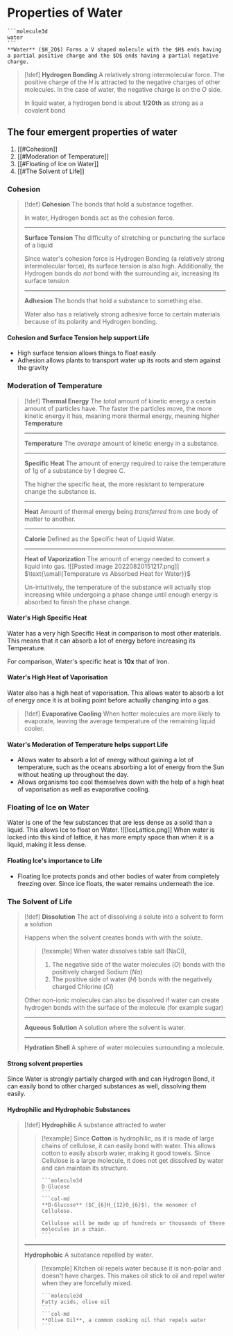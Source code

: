 # Properties of Water
````col
```molecule3d
water
```
**Water** ($H_2O$) Forms a V shaped molecule with the $H$ ends having a partial positive charge and the $O$ ends having a partial negative charge.
````

> [!def]
> **Hydrogen Bonding**
> A relatively strong intermolecular force.
> The positive charge of the $H$ is attracted to the negative charges of other molecules. In the case of water, the negative charge is on the $O$ side.
> 
> In liquid water, a hydrogen bond is about **1/20th** as strong as a covalent bond

## The four emergent properties of water
1. [[#Cohesion]]
2. [[#Moderation of Temperature]]
3. [[#Floating of Ice on Water]]
4. [[#The Solvent of Life]]

### Cohesion

> [!def]
> **Cohesion**
> The bonds that hold a substance together. 
> 
> In water, Hydrogen bonds act as the cohesion force.
> ***
> **Surface Tension**
> The difficulty of stretching or puncturing the surface of a liquid
> 
> Since water's cohesion force is Hydrogen Bonding (a relatively strong intermolecular force), its surface tension is also high. Additionally, the Hydrogen bonds do *not* bond with the surrounding air, increasing its surface tension
> ***
> **Adhesion**
> The bonds that hold a substance to something else.
> 
> Water also has a relatively strong adhesive force to certain materials because of its polarity and Hydrogen bonding.

#### Cohesion and Surface Tension help support Life
- High surface tension allows things to float easily
- Adhesion allows plants to transport water up its roots and stem against the gravity

### Moderation of Temperature

> [!def]
> **Thermal Energy**
> The *total* amount of kinetic energy a certain amount of particles have.
> The faster the particles move, the more kinetic energy it has, meaning more thermal energy, meaning higher **Temperature**
> ***
> **Temperature**
> The *average* amount of kinetic energy in a substance.
> ***
> **Specific Heat**
> The amount of energy required to raise the temperature of 1g of a substance by 1 degree C.
> 
> The higher the specific heat, the more resistant to temperature change the substance is.
> ***
> **Heat**
> Amount of thermal energy being *transferred* from one body of matter to another.
> ***
> **Calorie**
> Defined as the Specific heat of Liquid Water.
> ***
> **Heat of Vaporization**
> The amount of energy needed to convert a liquid into gas.
> ![[Pasted image 20220820151217.png]]
> $\text{\small{Temperature vs Absorbed Heat for Water}}$
> 
> Un-intuitively, the temperature of the substance will actually stop increasing while undergoing a phase change until enough energy is absorbed to finish the phase change.

#### Water's High Specific Heat
Water has a very high Specific Heat in comparison to most other materials. This means that it can absorb a lot of energy before increasing its Temperature. 

For comparison, Water's specific heat is **10x** that of Iron.

#### Water's High Heat of Vaporisation
Water also has a high heat of vaporisation. This allows water to absorb a lot of energy once it is at boiling point before actually changing into a gas.

> [!def]
> **Evaporative Cooling**
> When hotter molecules are more likely to evaporate, leaving the average temperature of the remaining liquid cooler.

#### Water's Moderation of Temperature helps support Life
- Allows water to absorb a lot of energy without gaining a lot of temperature, such as the oceans absorbing a lot of energy from the Sun without heating up throughout the day.
- Allows organisms too cool themselves down with the help of a high heat of vaporisation as well as evaporative cooling.

### Floating of Ice on Water
Water is one of the few substances that are less dense as a solid than a liquid. This allows Ice to float on Water. 
![[IceLattice.png]]
When water is locked into this kind of lattice, it has more empty space than when it is a liquid, making it less dense.

#### Floating Ice's importance to Life
- Floating Ice protects ponds and other bodies of water from completely freezing over. Since ice floats, the water remains underneath the ice.

### The Solvent of Life 

> [!def]
> **Dissolution**
> The act of dissolving a solute into a solvent to form a solution
> 
> Happens when the solvent creates bonds with with the solute.
>> [!example]
>> When water dissolves table salt ($\text{NaCl}$), 
>> 1. The negative side of the water molecules ($O$) bonds with the positively charged Sodium ($Na$)
>> 2. The positive side of water ($H$) bonds with the negatively charged Chlorine ($Cl$)
>
> Other non-ionic molecules can also be dissolved if water can create hydrogen bonds with the surface of the molecule (for example sugar)
> 
> ***
> **Aqueous Solution**
> A solution where the solvent is water.
> 
> ***
> **Hydration Shell**
> A sphere of water molecules surrounding a molecule.

#### Strong solvent properties
Since Water is strongly partially charged with and can Hydrogen Bond, it can easily bond to other charged substances as well, dissolving them easily.

#### Hydrophilic and Hydrophobic Substances

> [!def]
> **Hydrophilic**
> A substance attracted to water
>>[!example]
>> Since **Cotton** is hydrophilic, as it is made of large chains of cellulose, it can easily bond with water.
>> This allows cotton to easily absorb water, making it good towels. Since Cellulose is a large molecule, it does not get dissolved by water and can maintain its structure.
>> ````col
>> ```molecule3d
>> D-Glucose
>> ```
>> ```col-md
>> **D-Glucose** ($C_{6}H_{12}O_{6}$), the monomer of Cellulose.
>> 
>> Cellulose will be made up of hundreds or thousands of these molecules in a chain.
>> ```
>> ````
> 
> ***
> **Hydrophobic**
> A substance repelled by water.
>> [!example]
>> Kitchen oil repels water because it is non-polar and doesn't have charges.
>> This makes oil stick to oil and repel water when they are forcefully mixed.
>> ````col
>> ```molecule3d
>> Fatty acids, olive oil
>> ```
>> ```col-md
>> **Olive Oil**, a common cooking oil that repels water
>> ```
>> ````

